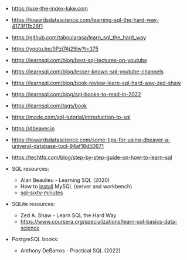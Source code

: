 - https://use-the-index-luke.com
- https://towardsdatascience.com/learning-sql-the-hard-way-4173f11b26f1
- https://github.com/taboularasa/learn_sql_the_hard_way
- https://youtu.be/9Pzj7Aj25lw?t=375
- https://learnsql.com/blog/best-sql-lectures-on-youtube
- https://learnsql.com/blog/lesser-known-sql-youtube-channels
- https://learnsql.com/blog/book-review-learn-sql-hard-way-zed-shaw
- https://learnsql.com/blog/sql-books-to-read-in-2022
- https://learnsql.com/tags/book
- https://mode.com/sql-tutorial/introduction-to-sql
- https://dbeaver.io
- https://towardsdatascience.com/some-tips-for-using-dbeaver-a-univeral-database-tool-94af18d50671
- https://techtfq.com/blog/step-by-step-guide-on-how-to-learn-sql

- SQL resources:
  - Alan Beaulieu - Learning SQL (2020)
  - How to [install](https://youtu.be/u96rVINbAUI) MySQL (server and workbench)
  - [sql-sixty-minutes](sql-sixty-minutes.md)

- SQLite resources:
  - Zed A. Shaw - Learn SQL the Hard Way
  - https://www.coursera.org/specializations/learn-sql-basics-data-science 

- PostgreSQL books:
  - Anthony DeBarros - Practical SQL (2022)






